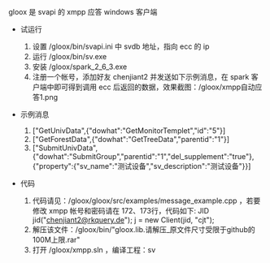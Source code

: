 ﻿
gloox 是 svapi 的 xmpp 应答 windows 客户端


* 试运行
  1.  设置 /gloox/bin/svapi.ini 中 svdb 地址，指向 ecc 的 ip
  1.  运行 /gloox/bin/sv.exe
  3.  安装 /gloox/spark_2_6_3.exe
  4.  注册一个帐号，添加好友 chenjiant2 并发送如下示例消息，在 spark 客户端中即可得到调用 ecc 后返回的数据，效果截图：/gloox/xmpp自动应答1.png
* 示例消息
  1.  ["GetUnivData",{"dowhat":"GetMonitorTemplet","id":"5"}]
  2.  ["GetForestData",{"dowhat":"GetTreeData","parentid":"1"}] 
  3.  ["SubmitUnivData",{"dowhat":"SubmitGroup","parentid":"1","del_supplement":"true"},{"property":{"sv_name":"测试设备","sv_description":"测试设备"}}]
  
  
  
* 代码  
  1.  代码请见：/gloox/gloox/src/examples/message_example.cpp ，若要修改 xmpp 帐号和密码请在 172、173行，代码如下:
		JID jid("chenjiant2@rkquery.de");
		j = new Client(jid, "cjt");  
  2.  解压该文件：/gloox/bin/"gloox.lib.请解压_原文件尺寸受限于github的100M上限.rar"
  3.  打开 /gloox/xmpp.sln ，编译工程：sv
  